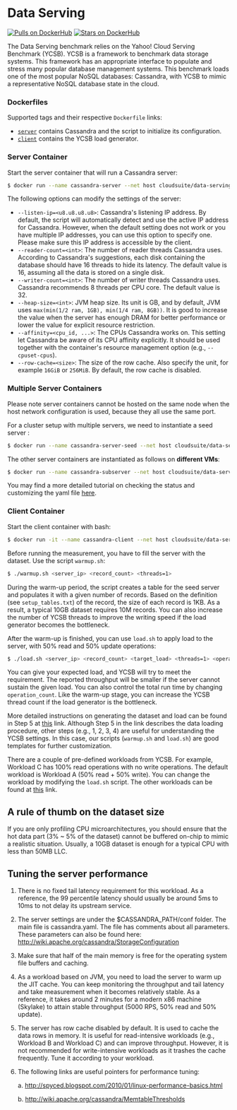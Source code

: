 # Data Serving

[![Pulls on DockerHub][dhpulls]][dhrepo] [![Stars on DockerHub][dhstars]][dhrepo]

The Data Serving benchmark relies on the Yahoo! Cloud Serving Benchmark (YCSB). YCSB is a framework to benchmark data storage systems. This framework has an appropriate interface to populate and stress many popular database management systems. This benchmark loads one of the most popular NoSQL databases: Cassandra, with YCSB to mimic a representative NoSQL database state in the cloud.
### Dockerfiles

Supported tags and their respective `Dockerfile` links:
 - [`server`][serverdocker] contains Cassandra and the script to initialize its configuration.
 - [`client`][clientdocker] contains the YCSB load generator.

### Server Container

Start the server container that will run a Cassandra server:

```bash
$ docker run --name cassandra-server --net host cloudsuite/data-serving:server
```

The following options can modify the settings of the server:
- `--listen-ip=<u8.u8.u8.u8>`: Cassandra's listening IP address. By default, the script will automatically detect and use the active IP address for Cassandra. However, when the default setting does not work or you have multiple IP addresses, you can use this option to specify one. Please make sure this IP address is accessible by the client. 
- `--reader-count=<int>`: The number of reader threads Cassandra uses. According to Cassandra's suggestions, each disk containing the database should have 16 threads to hide its latency. The default value is 16, assuming all the data is stored on a single disk.
- `--writer-count=<int>`: The number of writer threads Cassandra uses. Cassandra recommends 8 threads per CPU core. The default value is 32.
- `--heap-size=<int>`: JVM heap size. Its unit is GB, and by default, JVM uses `max(min(1/2 ram, 1GB), min(1/4 ram, 8GB))`. It is good to increase the value when the server has enough DRAM for better performance or lower the value for explicit resource restriction.
- `--affinity=<cpu_id, ...>`: The CPUs Cassandra works on. This setting let Cassandra be aware of its CPU affinity explicitly. It should be used together with the container's resource management option (e.g., `--cpuset-cpus`). 
- `--row-cache=<size>`: The size of the row cache. Also specify the unit, for example `16GiB` or `256MiB`. By default, the row cache is disabled.


### Multiple Server Containers

Please note  server containers cannot be hosted on the same node when the host network configuration is used, because they all use the same port.

For a cluster setup with multiple servers, we need to instantiate a seed server :

```bash
$ docker run --name cassandra-server-seed --net host cloudsuite/data-serving:server
```

The other server containers are instantiated as follows on **different VMs**:

```bash
$ docker run --name cassandra-subserver --net host cloudsuite/data-serving:server --seed-server-ip=<seed node IP address>
``` 

You may find a more detailed tutorial on checking the status and customizing the yaml file [here](https://www.digitalocean.com/community/tutorials/how-to-install-cassandra-and-run-a-multi-node-cluster-on-ubuntu-22-04).

### Client Container
Start the client container with bash:

```bash
$ docker run -it --name cassandra-client --net host cloudsuite/data-serving:client bash
```

Before running the measurement, you have to fill the server with the dataset. Use the script `warmup.sh`:

```bash
$ ./warmup.sh <server_ip> <record_count> <threads=1>
```

During the warm-up period, the script creates a table for the seed server and populates it with a given number of records. Based on the definition (see `setup_tables.txt`) of the record, the size of each record is 1KB. As a result, a typical 10GB dataset requires 10M records. You can also increase the number of YCSB threads to improve the writing speed if the load generator becomes the bottleneck.


After the warm-up is finished, you can use `load.sh` to apply load to the server, with 50% read and 50% update operations:

```bash
$ ./load.sh <server_ip> <record_count> <target_load> <threads=1> <operation_count=load * 60>
```

You can give your expected load, and YCSB will try to meet the requirement. The reported throughput will be smaller if the server cannot sustain the given load. You can also control the total run time by changing `operation_count`. Like the warm-up stage, you can increase the YCSB thread count if the load generator is the bottleneck.

More detailed instructions on generating the dataset and load can be found in Step 5 at [this](http://github.com/brianfrankcooper/YCSB/wiki/Running-a-Workload) link. Although Step 5 in the link describes the data loading procedure, other steps (e.g., 1, 2, 3, 4) are useful for understanding the YCSB settings. In this case, our scripts (`warmup.sh` and `load.sh`) are good templates for further customization.

There are a couple of pre-defined workloads from YCSB. For example, Workload C has 100% read operations with no write operations. The default workload is Workload A (50% read + 50% write). You can change the workload by modifying the `load.sh` script. The other workloads can be found at [this](https://github.com/brianfrankcooper/YCSB/wiki/Core-Workloads) link.

A rule of thumb on the dataset size
-----------------------------------
If you are only profiling CPU microarchitectures, you should ensure that the hot data part (3% ~ 5% of the dataset) cannot be buffered on-chip to mimic a realistic situation. Usually, a 10GB dataset is enough for a typical CPU with less than 50MB LLC.

Tuning the server performance
-----------------------------
1. There is no fixed tail latency requirement for this workload. As a reference, the 99 percentile latency should usually be around 5ms to 10ms to not delay its upstream service.
2. The server settings are under the $CASSANDRA_PATH/conf folder. The main file is cassandra.yaml. The file has comments about all parameters. These parameters can also be found here: http://wiki.apache.org/cassandra/StorageConfiguration
3. Make sure that half of the main memory is free for the operating system file buffers and caching. 
4. As a workload based on JVM, you need to load the server to warm up the JIT cache. You can keep monitoring the throughput and tail latency and take measurement when it becomes relatively stable. As a reference, it takes around 2 minutes for a modern x86 machine (Skylake) to attain stable throughput (5000 RPS, 50% read and 50% update).
5. The server has row cache disabled by default. It is used to cache the data rows in memory. It is useful for read-intensive workloads (e.g., Workload B and Workload C) and can improve throughput. However, it is not recommended for write-intensive workloads as it trashes the cache frequently. Tune it according to your workload.
6. The following links are useful pointers for performance tuning:

    a. http://spyced.blogspot.com/2010/01/linux-performance-basics.html

    b. http://wiki.apache.org/cassandra/MemtableThresholds

[dhrepo]: https://hub.docker.com/r/cloudsuite/data-serving/ "DockerHub Page"
[dhpulls]: https://img.shields.io/docker/pulls/cloudsuite/data-serving.svg "Go to DockerHub Page"
[dhstars]: https://img.shields.io/docker/stars/cloudsuite/data-serving.svg "Go to DockerHub Page"

[serverdocker]: https://github.com/parsa-epfl/cloudsuite/blob/main/benchmarks/data-serving/server/Dockerfile "Server Dockerfile"

[clientdocker]: https://github.com/parsa-epfl/cloudsuite/blob/main/benchmarks/data-serving/client/Dockerfile "Client Dockerfile"
